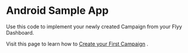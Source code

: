 # Android Sample App

Use this code to implement your newly created Campaign from your Flyy Dashboard.

Visit this page to learn how
to [Create your First Campaign](https://docs.theflyy.com/v1.2.0/docs/create-and-track-your-first-offer)
.